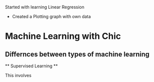 Started with learning Linear Regression
  - Created a Plotting graph with own data
# Machine Learning with Chic

## Differnces between types of machine learning

** Supervised Learning ** 

This involves
